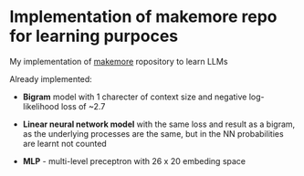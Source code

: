 # Implementation of makemore repo for learning purpoces

My implementation of [makemore](https://github.com/karpathy/makemore) ropository to learn LLMs

Already implemented:

- **Bigram** model with 1 charecter of context size and negative log-likelihood loss of ~2.7

- **Linear neural network model** with the same loss and result as a bigram, as the underlying processes are the same, but in the NN probabilities are learnt not counted

- **MLP** - multi-level preceptron with 26 x 20 embeding space
